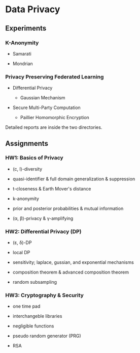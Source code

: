 # Data Privacy

## Experiments

### K-Anonymity

- Samarati

- Mondrian

### Privacy Preserving Federated Learning

- Differential Privacy

  - Gaussian Mechanism

- Secure Multi-Party Computation

  - Paillier Homomorphic Encryption

Detailed reports are inside the two directories.

## Assignments

### HW1: Basics of Privacy

- (c, l)-diversity

- quasi-identifier & full domain generalization & suppression

- t-closeness & Earth Mover's distance

- k-anonymity

- prior and posterior probabilities & mutual information

- (α, β)-privacy & γ-amplifying

### HW2: Differential Privacy (DP)

- (ε, δ)-DP

- local DP

- sensitivity; laplace, gussian, and exponential mechanisms

- composition theorem & advanced composition theorem

- random subsampling

### HW3: Cryptography & Security

- one time pad

- interchangeble libraries

- negligible functions

- pseudo random generator (PRG)

- RSA
